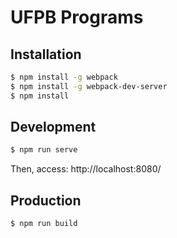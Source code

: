# UFPB Programs

## Installation
```bash
$ npm install -g webpack
$ npm install -g webpack-dev-server
$ npm install
```

## Development
```bash
$ npm run serve
```

Then, access: http://localhost:8080/

## Production
```bash
$ npm run build
```
